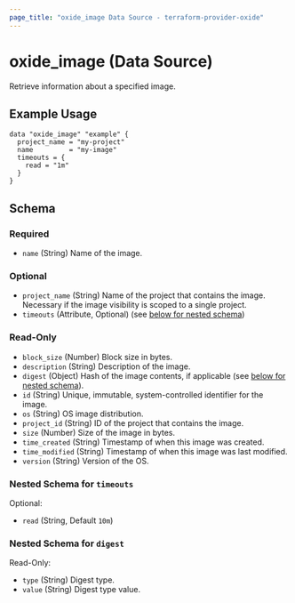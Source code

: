 ```yaml
---
page_title: "oxide_image Data Source - terraform-provider-oxide"
---
```


# oxide_image (Data Source)

Retrieve information about a specified image.

## Example Usage

```hcl
data "oxide_image" "example" {
  project_name = "my-project"
  name         = "my-image"
  timeouts = {
    read = "1m"
  }
}
```

## Schema

### Required

- `name` (String) Name of the image.

### Optional

- `project_name` (String) Name of the project that contains the image. Necessary if the image visibility is scoped to a single project.
- `timeouts` (Attribute, Optional) (see [below for nested schema](#nestedatt--timeouts))

### Read-Only

- `block_size` (Number) Block size in bytes.
- `description` (String) Description of the image.
- `digest` (Object) Hash of the image contents, if applicable (see [below for nested schema](#nestedobject--digest)).
- `id` (String) Unique, immutable, system-controlled identifier for the image.
- `os` (String) OS image distribution.
- `project_id` (String) ID of the project that contains the image.
- `size` (Number) Size of the image in bytes.
- `time_created` (String) Timestamp of when this image was created.
- `time_modified` (String) Timestamp of when this image was last modified.
- `version` (String) Version of the OS.

<a id="nestedatt--timeouts"></a>

### Nested Schema for `timeouts`

Optional:

- `read` (String, Default `10m`)

<a id="nestedobject--digest"></a>

### Nested Schema for `digest`

Read-Only:

- `type` (String) Digest type.
- `value` (String) Digest type value.
